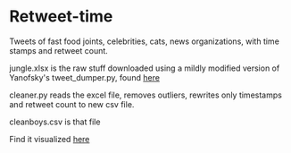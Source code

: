 # Retweet-time

Tweets of fast food joints, celebrities, cats, news organizations, with time stamps and retweet count.

jungle.xlsx is the raw stuff downloaded using a mildly modified version of Yanofsky's tweet_dumper.py, found [here](https://gist.github.com/yanofsky/5436496)

cleaner.py reads the excel file, removes outliers, rewrites only timestamps and retweet count to new csv file.

cleanboys.csv is that file

Find it visualized [here](https://public.tableau.com/profile/jack.wells#!/vizhome/RTsthroughday/Sheet1)
